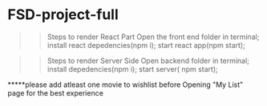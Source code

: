 # FSD-project-full


>>Steps to render React Part
 >Open the front end folder in terminal;
 >install react depedencies(npm i);
 >start react app(npm start);

>>Steps to render Server Side
>Open backend folder in terminal;
>install depedencies(npm i);
>start server( npm start);

*****please add atleast one movie to wishlist before Opening "My List" page for the best experience